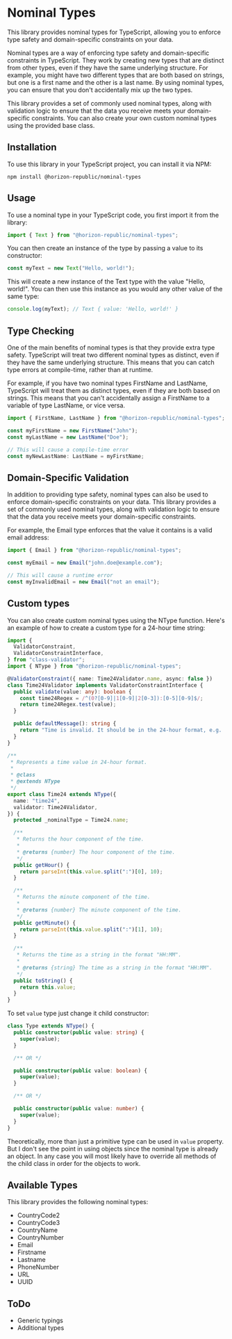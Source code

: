 # Nominal Types

This library provides nominal types for TypeScript, allowing you to enforce type safety and domain-specific constraints
on your data.

Nominal types are a way of enforcing type safety and domain-specific constraints in TypeScript. They work by creating
new types that are distinct from other types, even if they have the same underlying structure. For example, you might
have two different types that are both based on strings, but one is a first name and the other is a last name. By using
nominal types, you can ensure that you don't accidentally mix up the two types.

This library provides a set of commonly used nominal types, along with validation logic to ensure that the data you
receive meets your domain-specific constraints. You can also create your own custom nominal types using the provided
base class.

## Installation

To use this library in your TypeScript project, you can install it via NPM:

```shell
npm install @horizon-republic/nominal-types
```

## Usage

To use a nominal type in your TypeScript code, you first import it from the library:

```ts
import { Text } from "@horizon-republic/nominal-types";
```

You can then create an instance of the type by passing a value to its constructor:

```ts
const myText = new Text("Hello, world!");
```

This will create a new instance of the Text type with the value "Hello, world!". You can then use this instance as you
would any other value of the same type:

```ts
console.log(myText); // Text { value: 'Hello, world!' }
```

## Type Checking

One of the main benefits of nominal types is that they provide extra type safety. TypeScript will treat two different
nominal types as distinct, even if they have the same underlying structure. This means that you can catch type errors at
compile-time, rather than at runtime.

For example, if you have two nominal types FirstName and LastName, TypeScript will treat them as distinct types, even if
they are both based on strings. This means that you can't accidentally assign a FirstName to a variable of type
LastName, or vice versa.

```ts
import { FirstName, LastName } from "@horizon-republic/nominal-types";

const myFirstName = new FirstName("John");
const myLastName = new LastName("Doe");

// This will cause a compile-time error
const myNewLastName: LastName = myFirstName;
```

## Domain-Specific Validation

In addition to providing type safety, nominal types can also be used to enforce domain-specific constraints on your
data. This library provides a set of commonly used nominal types, along with validation logic to ensure that the data
you receive meets your domain-specific constraints.

For example, the Email type enforces that the value it contains is a valid email address:

```ts
import { Email } from "@horizon-republic/nominal-types";

const myEmail = new Email("john.doe@example.com");

// This will cause a runtime error
const myInvalidEmail = new Email("not an email");
```

## Custom types

You can also create custom nominal types using the NType function. Here's an example of how to create a custom type for
a 24-hour time string:

```ts
import {
  ValidatorConstraint,
  ValidatorConstraintInterface,
} from "class-validator";
import { NType } from "@horizon-republic/nominal-types";

@ValidatorConstraint({ name: Time24Validator.name, async: false })
class Time24Validator implements ValidatorConstraintInterface {
  public validate(value: any): boolean {
    const time24Regex = /^(0?[0-9]|1[0-9]|2[0-3]):[0-5][0-9]$/;
    return time24Regex.test(value);
  }

  public defaultMessage(): string {
    return "Time is invalid. It should be in the 24-hour format, e.g. '12:30'.";
  }
}

/**
 * Represents a time value in 24-hour format.
 *
 * @class
 * @extends NType
 */
export class Time24 extends NType({
  name: "time24",
  validator: Time24Validator,
}) {
  protected _nominalType = Time24.name;

  /**
   * Returns the hour component of the time.
   *
   * @returns {number} The hour component of the time.
   */
  public getHour() {
    return parseInt(this.value.split(":")[0], 10);
  }

  /**
   * Returns the minute component of the time.
   *
   * @returns {number} The minute component of the time.
   */
  public getMinute() {
    return parseInt(this.value.split(":")[1], 10);
  }

  /**
   * Returns the time as a string in the format "HH:MM".
   *
   * @returns {string} The time as a string in the format "HH:MM".
   */
  public toString() {
    return this.value;
  }
}
```

To set `value` type just change it child constructor:

```typescript
class Type extends NType() {
  public constructor(public value: string) {
    super(value);
  }

  /** OR */

  public constructor(public value: boolean) {
    super(value);
  }

  /** OR */

  public constructor(public value: number) {
    super(value);
  }
}
```

Theoretically, more than just a primitive type can be used in `value` property.
But I don't see the point in using objects since the nominal type is already an object.
In any case you will most likely have to override all methods of the child class in order for the objects to work.

## Available Types

This library provides the following nominal types:

- CountryCode2
- CountryCode3
- CountryName
- CountryNumber
- Email
- Firstname
- Lastname
- PhoneNumber
- URL
- UUID

## ToDo

- Generic typings
- Additional types
